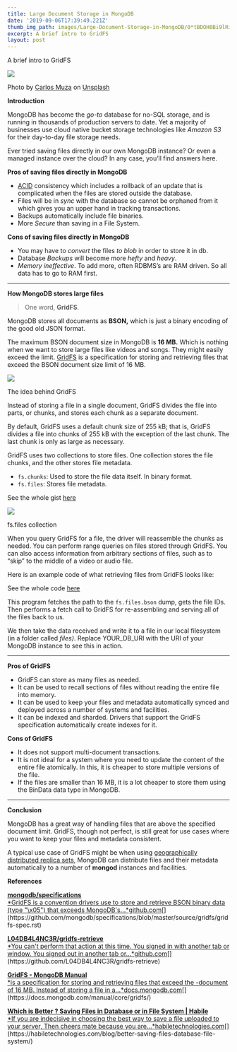 ```yaml
---
title: Large Document Storage in MongoDB
date: '2019-09-06T17:39:49.221Z'
thumb_img_path: images/Large-Document-Storage-in-MongoDB/0*tBDOH0Bi9lRi1MUP.jpg
excerpt: A brief intro to GridFS
layout: post
---
```

A brief intro to GridFS

![](/images/Large-Document-Storage-in-MongoDB/0*tBDOH0Bi9lRi1MUP.jpg)

<figcaption>Photo by <a href="https://unsplash.com/@kmuza?utm_source=medium&amp;utm_medium=referral" data-href="https://unsplash.com/@kmuza?utm_source=medium&amp;utm_medium=referral" class="markup--anchor markup--figure-anchor" rel="photo-creator noopener" target="_blank">Carlos Muza</a> on&nbsp;<a href="https://unsplash.com?utm_source=medium&amp;utm_medium=referral" data-href="https://unsplash.com?utm_source=medium&amp;utm_medium=referral" class="markup--anchor markup--figure-anchor" rel="photo-source noopener" target="_blank">Unsplash</a></figcaption>

**Introduction**

MongoDB has become the *go-to* database for no-SQL storage, and is running in thousands of production servers to date. Yet a majority of businesses use cloud native bucket storage technologies like *Amazon S3* for their day-to-day file storage needs.

Ever tried saving files directly in our own MongoDB instance? Or even a managed instance over the cloud? In any case, you’ll find answers here.

**Pros of saving files directly in MongoDB**

*   [ACID](https://www.tutorialspoint.com/dbms/dbms_transaction.htm) consistency which includes a rollback of an update that is complicated when the files are stored outside the database.
*   Files will be in *sync* with the database so cannot be orphaned from it which gives you an upper hand in tracking transactions.
*   Backups automatically include file binaries.
*   More *Secure* than saving in a File System.

**Cons of saving files directly in MongoDB**

*   You may have to *convert* the files *to* *blob* in order to store it in db.
*   Database *Backups* will become more *hefty* and *heavy*.
*   *Memory ineffective*. To add more, often RDBMS’s are RAM driven. So all data has to go to RAM first.

* * *

**How MongoDB stores large files**

> One word, **GridFS**.

MongoDB stores all documents as **BSON,** which is just a binary encoding of the good old JSON format.

The maximum BSON document size in MongoDB is **16 MB.** Which is nothing when we want to store large files like videos and songs. They might easily exceed the limit. [GridFS](https://docs.mongodb.com/manual/reference/glossary/#term-gridfs) is a specification for storing and retrieving files that exceed the BSON document size limit of 16 MB.

![](/images/Large-Document-Storage-in-MongoDB/1*6UMoh-zZ4R1AFXMSVYqQ0g.jpeg)

<figcaption>The idea behind&nbsp;GridFS</figcaption>

Instead of storing a file in a single document, GridFS divides the file into parts, or chunks, and stores each chunk as a separate document.

By default, GridFS uses a default chunk size of 255 kB; that is, GridFS divides a file into chunks of 255 kB with the exception of the last chunk. The last chunk is only as large as necessary.

GridFS uses two collections to store files. One collection stores the file chunks, and the other stores file metadata.

*   `fs.chunks`: Used to store the file data itself. In binary format.
*   `fs.files`: Stores file metadata.

<figcaption>See the whole gist <a href="https://gist.github.com/L04DB4L4NC3R/4cc82310fc6c39aa0cc9654bf6d41fe4" data-href="https://gist.github.com/L04DB4L4NC3R/4cc82310fc6c39aa0cc9654bf6d41fe4" class="markup--anchor markup--figure-anchor" rel="noopener" target="_blank">here</a></figcaption>

![](/images/Large-Document-Storage-in-MongoDB/1*8KA8NSuDVWX6fzAAytB_kA.png)

<figcaption>fs.files collection</figcaption>

When you query GridFS for a file, the driver will reassemble the chunks as needed. You can perform range queries on files stored through GridFS. You can also access information from arbitrary sections of files, such as to “skip” to the middle of a video or audio file.

Here is an example code of what retrieving files from GridFS looks like:

<figcaption>See the whole code <a href="https://github.com/L04DB4L4NC3R/gridfs-retrieve/blob/master/retrieve.py" data-href="https://github.com/L04DB4L4NC3R/gridfs-retrieve/blob/master/retrieve.py" class="markup--anchor markup--figure-anchor" rel="noopener" target="_blank">here</a></figcaption>

This program fetches the path to the `fs.files.bson` dump, gets the file IDs. Then performs a fetch call to GridFS for re-assembling and serving all of the files back to us.

We then take the data received and write it to a file in our local filesystem (in a folder called *files)*. Replace YOUR\_DB\_URI with the URI of your MongoDB instance to see this in action.

* * *

**Pros of GridFS**

*   GridFS can store as many files as needed.
*   It can be used to recall sections of files without reading the entire file into memory.
*   It can be used to keep your files and metadata automatically synced and deployed across a number of systems and facilities.
*   It can be indexed and sharded. Drivers that support the GridFS specification automatically create indexes for it.

**Cons of GridFS**

*   It does not support multi-document transactions.
*   It is not ideal for a system where you need to update the content of the entire file atomically. In this, it is cheaper to store multiple versions of the file.
*   If the files are smaller than 16 MB, it is a lot cheaper to store them using the BinData data type in MongoDB.

* * *

**Conclusion**

MongoDB has a great way of handling files that are above the specified document limit. GridFS, though not perfect, is still great for use cases where you want to keep your files and metadata consistent.

A typical use case of GridFS might be when using [geographically distributed replica sets](https://docs.mongodb.com/manual/core/replica-set-architecture-geographically-distributed/#replica-set-geographical-distribution), MongoDB can distribute files and their metadata automatically to a number of **mongod** instances and facilities.

**References**

[**mongodb/specifications**  
*GridFS is a convention drivers use to store and retrieve BSON binary data (type "\\x05") that exceeds MongoDB's…*github.com](https://github.com/mongodb/specifications/blob/master/source/gridfs/gridfs-spec.rst "https://github.com/mongodb/specifications/blob/master/source/gridfs/gridfs-spec.rst")[](https://github.com/mongodb/specifications/blob/master/source/gridfs/gridfs-spec.rst)

[**L04DB4L4NC3R/gridfs-retrieve**  
*You can't perform that action at this time. You signed in with another tab or window. You signed out in another tab or…*github.com](https://github.com/L04DB4L4NC3R/gridfs-retrieve "https://github.com/L04DB4L4NC3R/gridfs-retrieve")[](https://github.com/L04DB4L4NC3R/gridfs-retrieve)

[**GridFS - MongoDB Manual**  
*is a specification for storing and retrieving files that exceed the -document of 16 MB. Instead of storing a file in a…*docs.mongodb.com](https://docs.mongodb.com/manual/core/gridfs/ "https://docs.mongodb.com/manual/core/gridfs/")[](https://docs.mongodb.com/manual/core/gridfs/)

[**Which is Better ? Saving Files in Database or in File System | Habile**  
*If you are indecisive in choosing the best way to save a file uploaded to your server, Then cheers mate because you are…*habiletechnologies.com](https://habiletechnologies.com/blog/better-saving-files-database-file-system/ "https://habiletechnologies.com/blog/better-saving-files-database-file-system/")[](https://habiletechnologies.com/blog/better-saving-files-database-file-system/)
